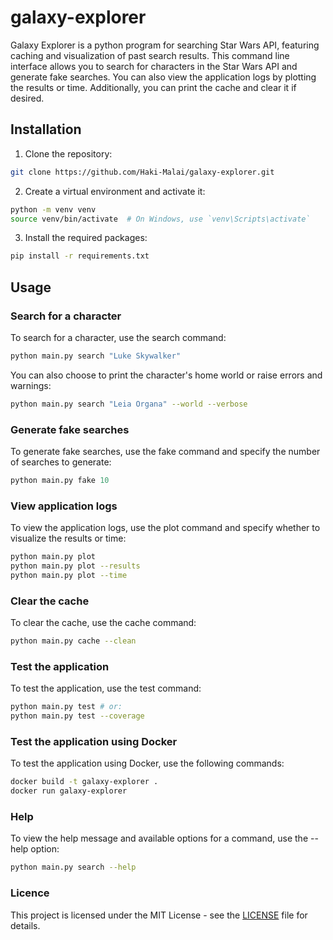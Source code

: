 # galaxy-explorer
Galaxy Explorer is a python program for searching Star Wars API, featuring caching and visualization of past search results. This command line interface allows you to search for characters in the Star Wars API and generate fake searches. You can also view the application logs by plotting the results or time. Additionally, you can print the cache and clear it if desired.

## Installation
1. Clone the repository:
```bash
git clone https://github.com/Haki-Malai/galaxy-explorer.git
```
2. Create a virtual environment and activate it:
```bash
python -m venv venv
source venv/bin/activate  # On Windows, use `venv\Scripts\activate`
```
3. Install the required packages:
```bash
pip install -r requirements.txt
```

## Usage
### Search for a character
To search for a character, use the search command:
```python
python main.py search "Luke Skywalker"
```
You can also choose to print the character's home world or raise errors and warnings:
```bash
python main.py search "Leia Organa" --world --verbose
```

### Generate fake searches
To generate fake searches, use the fake command and specify the number of searches to generate:
```python
python main.py fake 10
```

### View application logs
To view the application logs, use the plot command and specify whether to visualize the results or time:
```bash
python main.py plot
python main.py plot --results
python main.py plot --time
```

### Clear the cache
To clear the cache, use the cache command:
```bash
python main.py cache --clean
```

### Test the application
To test the application, use the test command:
```bash
python main.py test # or:
python main.py test --coverage
```

### Test the application using Docker
To test the application using Docker, use the following commands:
```bash
docker build -t galaxy-explorer .
docker run galaxy-explorer
```

### Help
To view the help message and available options for a command, use the --help option:
```bash
python main.py search --help
```

### Licence
This project is licensed under the MIT License - see the [LICENSE](/LICENSE) file for details.